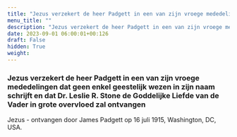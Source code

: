 ```yaml
---
title: "Jezus verzekert de heer Padgett in een van zijn vroege mededelingen dat geen enkel geestelijk wezen in zijn naam schrijft en dat Dr. Leslie R. Stone de Goddelijke Liefde van de Vader in grote overvloed zal ontvangen"
menu_title: ""
description: "Jezus verzekert de heer Padgett in een van zijn vroege mededelingen dat geen enkel geestelijk wezen in zijn naam schrijft en dat Dr. Leslie R. Stone de Goddelijke Liefde van de Vader in grote overvloed zal ontvangen"
date: 2023-09-01 06:00:01+00:126
draft: False
hidden: True
weight:
---
```

### Jezus verzekert de heer Padgett in een van zijn vroege mededelingen dat geen enkel geestelijk wezen in zijn naam schrijft en dat Dr. Leslie R. Stone de Goddelijke Liefde van de Vader in grote overvloed zal ontvangen

Jezus - ontvangen door James Padgett op 16 juli 1915, Washington, DC, USA.
